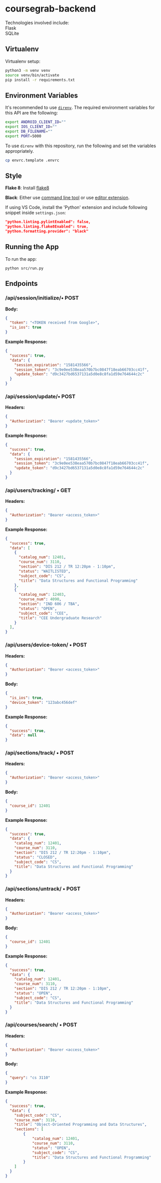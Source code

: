 # coursegrab-backend

Technologies involved include:  
Flask  
SQLite

## Virtualenv

Virtualenv setup:

```bash
python3 -m venv venv
source venv/bin/activate
pip install -r requirements.txt
```

## Environment Variables
It's recommended to use [`direnv`](https://direnv.net).
The required environment variables for this API are the following:
```bash
export ANDROID_CLIENT_ID=""
export IOS_CLIENT_ID=""
export DB_FILENAME=""
export PORT=5000
```

To use `direnv` with this repository, run the following and set the variables appropriately.

```bash
cp envrc.template .envrc
```

## Style
**Flake 8**: Install [flake8](http://flake8.pycqa.org/en/latest/)

**Black**: Either use [command line tool](https://black.readthedocs.io/en/stable/installation_and_usage.html) or use [editor extension](https://black.readthedocs.io/en/stable/editor_integration.html). 

If using VS Code, install the 'Python' extension and include following snippet inside `settings.json`:
```  json
"python.linting.pylintEnabled": false,
"python.linting.flake8Enabled": true,
"python.formatting.provider": "black"
```

## Running the App
To run the app:

```
python src/run.py
```

## Endpoints
### /api/session/initialize/• POST
**Body:**
```json
{
  "token": "<TOKEN received from Google>",
  "is_ios": true
}
```
**Example Response:**
```json
{
  "success": true,
  "data": {
    "session_expiration": "1581435566",
    "session_token": "3c9e0ee538eaa570b7bc0847f18eab66703cc41f",
    "update_token": "d9c3427bd6537131a5d0e8c8fa1d59e764644c2c"
  }
}
```

### /api/session/update/• POST
**Headers:**
```json
{
  "Authorization": "Bearer <update_token>"
}
```
**Example Response:**
```json
{
  "success": true,
  "data": {
    "session_expiration": "1581435566",
    "session_token": "3c9e0ee538eaa570b7bc0847f18eab66703cc41f",
    "update_token": "d9c3427bd6537131a5d0e8c8fa1d59e764644c2c"
  }
}
```

### /api/users/tracking/ • GET
**Headers:**
```json
{
  "Authorization": "Bearer <access_token>"
}
```
**Example Response:**
```json
{
  "success": true,
  "data": [
    {
      "catalog_num": 12401,
      "course_num": 3110,
      "section": "DIS 212 / TR 12:20pm - 1:10pm",
      "status": "WAITLISTED",
      "subject_code": "CS",
      "title": "Data Structures and Functional Programming"
    },
    {
      "catalog_num": 12403,
      "course_num": 4090,
      "section": "IND 606 / TBA",
      "status": "OPEN",
      "subject_code": "CEE",
      "title": "CEE Undergraduate Research"
    }
  ],
}
```

### /api/users/device-token/ • POST
**Headers:**
```json
{
  "Authorization": "Bearer <access_token>"
}
```
**Body:**
```json
{
  "is_ios": true,
  "device_token": "123abc456def"
}
```
**Example Response:**
```json
{
  "success": true,
  "data": null
}
```

### /api/sections/track/ • POST
**Headers:**
```json
{
  "Authorization": "Bearer <access_token>"
}
```
**Body:**
```json
{
  "course_id": 12401
}
```
**Example Response:**
```json
{
  "success": true,
  "data": {
    "catalog_num": 12401,
    "course_num": 3110,
    "section": "DIS 212 / TR 12:20pm - 1:10pm",
    "status": "CLOSED",
    "subject_code": "CS",
    "title": "Data Structures and Functional Programming"
  }
}
```

### /api/sections/untrack/ • POST
**Headers:**
```json
{
  "Authorization": "Bearer <access_token>"
}
```
**Body:**
```json
{
  "course_id": 12401
}
```
**Example Response:**
```json
{
  "success": true,
  "data": {
    "catalog_num": 12401,
    "course_num": 3110,
    "section": "DIS 212 / TR 12:20pm - 1:10pm",
    "status": "OPEN",
    "subject_code": "CS",
    "title": "Data Structures and Functional Programming"
  }
}
```

### /api/courses/search/ • POST
**Headers:**
```json
{
  "Authorization": "Bearer <access_token>"
}
```
**Body:**
```json
{
  "query": "cs 3110"
}
```
**Example Response:**
```json
{
  "success": true,
  "data": {
    "subject_code": "CS",
    "course_num": 3110,
    "title": "Object-Oriented Programming and Data Structures",
    "sections": [
        {
            "catalog_num": 12401,
            "course_num": 3110,
            "status": "OPEN",
            "subject_code": "CS",
            "title": "Data Structures and Functional Programming"
        }
    ]
  }
}
```
